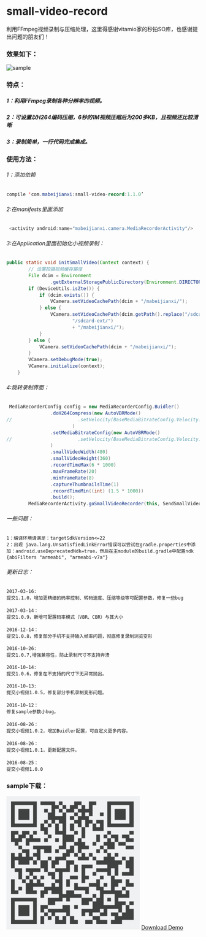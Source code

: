 # small-video-record
利用FFmpeg视频录制与压缩处理，这里得感谢vitamio家的秒拍SO库，也感谢提出问题的朋友们！

### 效果如下：
![sample](https://github.com/mabeijianxi/small-video-record/blob/master/image/small_video.gif)
### 特点：
##### 1：利用FFmpeg录制各种分辨率的视频。
##### 2：可设置以H264编码压缩，6秒的1M视频压缩后为200多KB，且视频还比较清晰
##### 3：录制简单，一行代码完成集成。 
### 使用方法：
###### 1：添加依赖
```java
compile 'com.mabeijianxi:small-video-record:1.1.0’
```
###### 2:在manifests里面添加
```java
 <activity android:name="mabeijianxi.camera.MediaRecorderActivity"/>
```
###### 3:在Application里面初始化小视频录制：
```java
public static void initSmallVideo(Context context) {
        // 设置拍摄视频缓存路径
        File dcim = Environment
                .getExternalStoragePublicDirectory(Environment.DIRECTORY_DCIM);
        if (DeviceUtils.isZte()) {
            if (dcim.exists()) {
                VCamera.setVideoCachePath(dcim + "/mabeijianxi/");
            } else {
                VCamera.setVideoCachePath(dcim.getPath().replace("/sdcard/",
                        "/sdcard-ext/")
                        + "/mabeijianxi/");
            }
        } else {
            VCamera.setVideoCachePath(dcim + "/mabeijianxi/");
        }
        VCamera.setDebugMode(true);
        VCamera.initialize(context);
    }
```
###### 4:跳转录制界面：
```java
 MediaRecorderConfig config = new MediaRecorderConfig.Buidler()
                .doH264Compress(new AutoVBRMode()
//                        .setVelocity(BaseMediaBitrateConfig.Velocity.ULTRAFAST)
                        )
                .setMediaBitrateConfig(new AutoVBRMode()
//                        .setVelocity(BaseMediaBitrateConfig.Velocity.ULTRAFAST)
                )
                .smallVideoWidth(480)
                .smallVideoHeight(360)
                .recordTimeMax(6 * 1000)
                .maxFrameRate(20)
                .minFrameRate(8)
                .captureThumbnailsTime(1)
                .recordTimeMin((int) (1.5 * 1000))
                .build();
        MediaRecorderActivity.goSmallVideoRecorder(this, SendSmallVideoActivity.class.getName(), config);
```
###### 一些问题：
	1：编译环境请满足：targetSdkVersion<=22
	2：出现 java.lang.UnsatisfiedLinkError错误可以尝试在gradle.properties中添加：android.useDeprecatedNdk=true，然后在主module的build.gradle中配置ndk {abiFilters "armeabi", "armeabi-v7a"}
###### 更新日志：
	2017-03-16:
	提交1.1.0，增加更精细的码率控制、转码速度、压缩等级等可配置参数，修复一些bug	

	2017-03-14：
	提交1.0.9，新增可配置码率模式（VBR、CBR）与其大小
	
	2016-12-14：
	提交1.0.8，修复部分手机不支持输入帧率问题，彻底修复录制浏览变形

	2016-10-26:
	提交1.0.7,增强兼容性，防止录制尺寸不支持奔溃

	2016-10-14:
	提交1.0.6，修复在不支持的尺寸下无异常抛出。

	2016-10-13:
	提交小视频1.0.5，修复部分手机录制变形问题。
	
	2016-10-12：
	修复sample参数小bug。
	
	2016-08-26：
	提交小视频1.0.2，增加Buidler配置，可自定义更多内容。
	
	2016-08-26：
	提交小视频1.0.1，更新配置文件。
	
	2016-08-25：
	提交小视频1.0.0
### sample下载：
![sample](https://github.com/mabeijianxi/small-video-record/blob/master/image/sample.png)
[Download Demo](http://fir.im/smallvideorecord)
